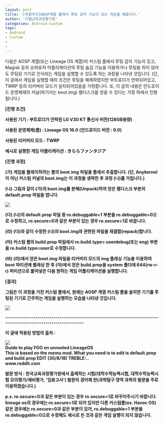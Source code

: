 ```yaml
---
layout: post
title: '[취향주의]AOSP계열 롬에서 루팅 감지 기능이 있는 게임을 해봅시다.'
author: '디벨교육과정평가원'
categories: Android-Custom
tags:
- Android
- Custom
-
-
---
```



<script> location.href='https://cafe.naver.com/develoid/845991' ; </script>

<p><span><span>다<span>음은 AOSP 계열(또는 Lineage OS 계열)의 커스텀 롬에서 루팅 감지 기능이 있고, Magisk 등의 슈퍼유저 어플리케이션의 루팅 숨김 기능을 이용하거나 루팅을 하지 않아도 루팅된 기기로 인식되는 게임을 실행할 수 있도록 하는 과정을 나타낸 것입니다. (단, 이 글에서 게임을 실행할 때의 조건은 루팅을 해제하였지만 부트로더가 언락되어있고, TWRP 등의 리커버리 모드가 설치되어있음을 가정합니다. 또, 이 글의 내용은 안드로이드 운영체제의 커널(여기서는 boot.img) 램디스크를 얻을 수 있다는 가정 하에서 진행됩니다.)</span></span></span></p><p><span><b></span></p><p><span>[진행 조건]</span></p><p><b></p><p><span>사용된 기기 : 부트로더가 언락된 LG V30 KT 통신사 버전(128GB용량)</span></p><p><span>사용된 운영체제(롬) : Lineage OS 16.0 (안드로이드 버전 : 9.0)</span></p><p><span>사용된 리커버리 모드 : TWRP</span></p><p><span>예시로 실행한 게임 </span><span>어플리케이션 : </span><span><span>きららファンタジア</span></span></p><p><span><span><span><b></span></span></span></p><p><span><span>[진행 과정]</span></span></p><p><span><span><b></span></span></p><p><span><span>(가) 게임을 플레이하려는 롬의 boot.img 파일을 롬에서 추출합니다. (단, Anykernel이 아닌 커스텀 커널의 boot.img는 이 과정을 생략한 후 과정 (나)를 거칩니다.)</span></span></p><p><span><span>(나) 그림과 같이&nbsp;(가)의 boot.img를 분해(Unpack)하여 얻은 램디스크 부분의 default.prop 파일을 엽니다.</span></span></p><p><span><span><img src="https://cafeptthumb-phinf.pstatic.net/MjAxOTAxMjNfNzAg/MDAxNTQ4MjA0MzExOTY1.qUkpyq_tSfR0EhrupFT6J6USftmYHMokukoGhn7hxJEg.pGi33o2q5i1kCDPsSkV5WML_S0cCbe6LP-leXKo114gg.JPEG.exca456/%28%EB%82%98%29.jpg?type=w740"></span></span></p><p><span><span><span></span></span></span></p><p><span><span><span>(다) (나)의 default.prop&nbsp;파일 중&nbsp;ro.debuggable=1 부분을 ro.debuggable=0으로 수정하고, ro.secure=0과 같은 부분이 있는 경우 ro.secure=1로 바꿉니다.</span></span></span></p><p><span><span><span>(라) (다)와 같이 수정한 (나)의 boot.img와 관련된 파일을 재결합(repack)합니다.</span></span></span></p><p><span><span><span>(마) 커스텀 롬의 build.prop 파일에서 ro.build.type= userdebug(또는 eng) 부분을 ro.build.type=user로 수정합니다.<b></span></span></span></p><p><span><span><span>(바)&nbsp;(라)에서 얻은 boot.img 파일을&nbsp;리커버리 모드의 img 플래싱 기능을 이용하여 boot 파티션에 플래싱 한 후&nbsp;(마)에서 얻은 build.prop을 system 폴더에 644(rw-r-r) 퍼미션으로 붙여넣은 다음&nbsp;원하는 게임 어플리케이션을 실행합니다.</span></span></span></p><p><span><span><span><b></span></span></span></p><p><span><span><span>[결과]</span></span></span></p><p><span><span><span>그림은 이 과정을 거친 커스텀 롬에서, 원래는 AOSP 계열 커스텀 롬을 설치한 기기를 루팅된 기기로 간주하는 게임을 실행하는 모습을 나타낸 것입니다.</span></span></span></p><p><span><span><span></span></span></span></p><p><span><span><span><img src="https://cafeptthumb-phinf.pstatic.net/MjAxOTAxMjNfMTg3/MDAxNTQ4MjA0MzMyNzA3.HafqhRtMC5_LENGxzfgBr3WNQSgdiFxZOGiddnYfqE0g.TC-KPaxBvZhhnlfhunz8dkD02lQQxC3jc0Y4avRUF04g.PNG.exca456/Screenshot_20190123-093728_.png?type=w740"><b></span></span></span></p><p>-------------------------------------------------------------------------------------------------------------------</p><p>이 글에 적용된 방법의 출처 : </p><div>
        <div>
                          <div>
                        <img src="https://dthumb-phinf.pstatic.net/?src=%22https%3A%2F%2Fwww.redditstatic.com%2Fnew-icon.png%22&amp;amp;amp;amp;amp;amp;type=f220">
                        <span></span>
                </div><div>
                        <div>Guide to play FGO on unrooted LineageOS</div><div>This is based on the memu mod. What you need is to edit is default.prop and build.prop EDIT (30/8/18) TREBLE:..</div><div>www.reddit.com</div></div>
                <a href="https://www.reddit.com/r/grandorder/comments/6kcuih/guide_to_play_fgo_on_unrooted_lineageos/"></a>
        </div></div><b><p></p><span><p><b></p><span><p>발문 방식 : 한국교육과정평가원에서 출제하는 시험(대학수학능력시험, 대학수학능력시험 모의평가/예비평가, '임용고사') 발문의 경어체 판(과학탐구&nbsp;영역&nbsp;과목의 발문을 주로 이용하였습니다.)</p><p><b></p><p>p.s. ro.secure=0과 같은 부분이 있는 경우 ro.secure=1로 바꾸어주시기 바랍니다. lineage os의 경우에는 ro.secure=1로 되어 있지만 다른 커스텀롬(ex. Havoc OS) 같은 경우에는 ro.secure=0과 같은 부분이 있어, ro.debuggable=1 부분을 ro.debuggable=0으로 수정해도 예시로 든 것과 같은 게임 실행이 되지 않습니다.</p><span><p><b></p><p><b></p></span></span></span>
